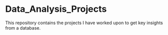 # Data_Analysis_Projects
This repository contains the projects I have worked upon to get key insights from a database. 
